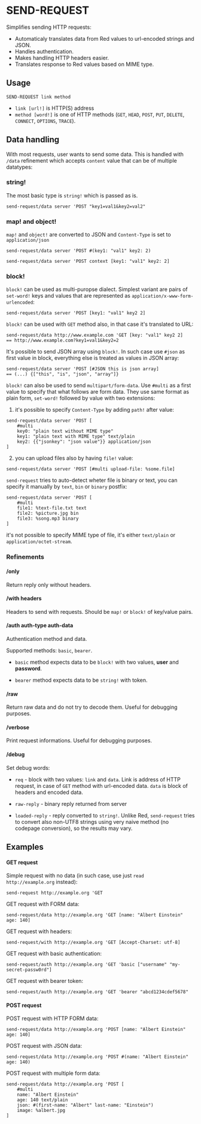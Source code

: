 # SEND-REQUEST

Simplifies sending HTTP requests:

* Automaticaly translates data from Red values to url-encoded strings and JSON. 
* Handles authentication.
* Makes handling HTTP headers easier.
* Translates response to Red values based on MIME type.

## Usage

`SEND-REQUEST link method`

* `link [url!]` is HTTP(S) address
* `method [word!]` is one of HTTP methods (`GET`, `HEAD`, `POST`, `PUT`,
	`DELETE`, `CONNECT`, `OPTIONS`, `TRACE`).

## Data handling

With most requests, user wants to send some data. This is handled with
`/data` refinement which accepts `content` value that can be of multiple
datatypes:

### string!

The most basic type is `string!` which is passed as is.

```
send-request/data server 'POST "key1=val1&key2=val2"
```

### map! and object!

`map!` and `object!` are converted to JSON and `Content-Type` is set to
`application/json`

```
send-request/data server 'POST #(key1: "val1" key2: 2)

send-request/data server 'POST context [key1: "val1" key2: 2]
```

### block!

`block!` can be used as multi-puropse dialect. Simplest variant are pairs
of `set-word!` keys and values that are represented as `application/x-www-form-urlencoded`:

```
send-request/data server 'POST [key1: "val1" key2 2]
```

`block!` can be used with `GET` method also, in that case it's translated to
URL:

```
send-request/data http://www.example.com 'GET [key: "val1" key2 2]
== http://www.example.com?key1=val1&key2=2
```

It's possible to send JSON array using `block!`. In such case use `#json`
as first value in block, everything else is treated as values in JSON array:

```
send-request/data server 'POST [#JSON this is json array]
== (...) {["this", "is", "json", "array"]}
```

`block!` can also be used to send `multipart/form-data`. Use `#multi` as a
first value to specify that what follows are form data. They use same format
as plain form, `set-word!` followed by value with two extensions:

1. it's possible to specify `Content-Type` by adding `path!` after value:

```
send-request/data server 'POST [
	#multi
	key0: "plain text without MIME type"
	key1: "plain text with MIME type" text/plain
	key2: {{"jsonkey": "json value"}} application/json
]
```

2. you can upload files also by having `file!` value:

```
send-request/data server 'POST [#multi upload-file: %some.file]
```

`send-request` tries to auto-detect wheter file is binary or text, you can
specify it manually by `text`, `bin` or `binary` postfix:

```
send-request/data server 'POST [
	#multi
	file1: %text-file.txt text
	file2: %picture.jpg bin
	file3: %song.mp3 binary
]
```

it's not possible to specify MIME type of file, it's either `text/plain` or
`application/octet-stream`.

### Refinements

#### /only

Return reply only without headers.

#### /with headers

Headers to send with requests. Should be `map!` or `block!` of key/value
pairs.

#### /auth auth-type auth-data

Authentication method and data.

Supported methods: `basic`, `bearer`.

* `basic` method expects data to be `block!` with two values, **user** and
**password**.

* `bearer` method expects data to be `string!` with token.

#### /raw

Return raw data and do not try to decode them. Useful for debugging purposes.

#### /verbose

Print request informations. Useful for debugging purposes.

#### /debug

Set debug words:

* `req` - block with two values: `link` and `data`. Link is address of HTTP
request, in case of `GET` method with url-encoded data. `data` is block of
headers and encoded data.

* `raw-reply` - binary reply returned from server

* `loaded-reply` - reply converted to `string!`. Unlike Red, `send-request`
tries to convert also non-UTF8 strings using very naive method (no codepage
conversion), so the results may vary.

## Examples

#### GET request

Simple request with no data (in such case, use just `read http://example.org`
instead):

`send-request http://example.org 'GET`

GET request with FORM data:

`send-request/data http://example.org 'GET [name: "Albert Einstein" age: 140]`

GET request with headers:

`send-request/with http://example.org 'GET [Accept-Charset: utf-8]`

GET request with basic authentication:

`send-request/auth http://example.org 'GET 'basic ["username" "my-secret-passw0rd"]`

GET request with bearer token:

`send-request/auth http://example.org 'GET 'bearer "abcd1234cdef5678"`

#### POST request

POST request with HTTP FORM data:

`send-request/data http://example.org 'POST [name: "Albert Einstein" age: 140]`

POST request with JSON data:

`send-request/data http://example.org 'POST #(name: "Albert Einstein" age: 140)`

POST request with multiple form data:

```
send-request/data http://example.org 'POST [
	#multi
	name: "Albert Einstein"
	age: 140 text/plain
	json: #(first-name: "Albert" last-name: "Einstein")
	image: %albert.jpg
]
```

